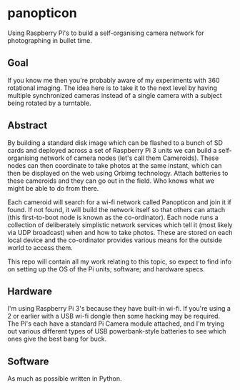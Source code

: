 # panopticon
Using Raspberry Pi's to build a self-organising camera network for photographing in bullet time.

## Goal

If you know me then you're probably aware of my experiments with 360 rotational imaging. The idea here is to take it to 
the next level by having multiple synchronized cameras instead of a single camera with a subject being rotated by 
a turntable.

## Abstract

By building a standard disk image which can be flashed to a bunch of SD cards and deployed across a set of Raspberry Pi 
3 units we can build a self-organising network of camera nodes (let's call them Cameroids). These nodes can then 
coordinate to take photos at the same instant, which can then be displayed on the web using Orbimg technology. Attach
batteries to these cameroids and they can go out in the field. Who knows what we might be able to do from there.

Each cameroid will search for a wi-fi network called Panopticon and join it if found. If not found, it will build the network
itself so that others can attach (this first-to-boot node is known as the co-ordinator). Each node runs a collection of 
deliberately simplistic network services which tell it (most likely via UDP broadcast) when and how to take photos. These are
stored on each local device and the co-ordinator provides various means for the outside world to access them. 

This repo will contain all my work relating to this topic, so expect to find info on setting up the OS of the Pi units; 
software; and hardware specs. 

## Hardware

I'm using Raspberry Pi 3's because they have built-in wi-fi. If you're using a 2 or earlier with a USB wi-fi dongle then 
some hacking may be required. The Pi's each have a standard Pi Camera module attached, and I'm trying out various different 
types of USB powerbank-style batteries to see which ones give the best bang for buck.

## Software

As much as possible written in Python.


